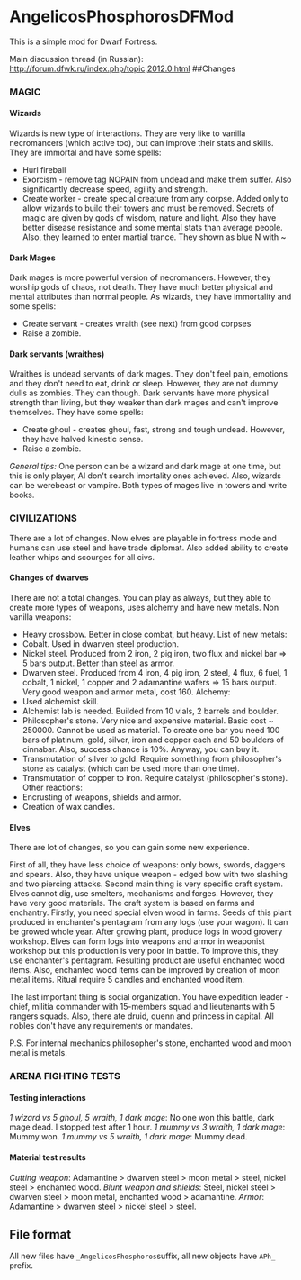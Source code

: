 # AngelicosPhosphorosDFMod
This is a simple mod for Dwarf Fortress.

Main discussion thread (in Russian): http://forum.dfwk.ru/index.php/topic,2012.0.html
##Changes

### MAGIC

#### Wizards
Wizards is new type of interactions. They are very like to vanilla necromancers (which active too), but can improve their stats and skills.
They are immortal and have some spells:
* Hurl fireball
* Exorcism - remove tag NOPAIN from undead and make them suffer. Also significantly decrease speed, agility and strength.
* Create worker - create special creature from any corpse. Added only to allow wizards to build their towers and must be removed.
Secrets of magic are given by gods of wisdom, nature and light.
Also they have better disease resistance and some mental stats than average people. Also, they learned to enter martial trance.
They shown as blue N with ~

#### Dark Mages
Dark mages is more powerful version of necromancers. However, they worship gods of chaos, not death.
They have much better physical and mental attributes than normal people.
As wizards, they have immortality and some spells:
* Create servant - creates wraith (see next) from good corpses
* Raise a zombie.

#### Dark servants (wraithes)
Wraithes is undead servants of dark mages. They don't feel pain, emotions and they don't need to eat, drink or sleep. However, they are not dummy dulls as zombies. They can though.
Dark servants have more physical strength than living, but they weaker than dark mages and can't improve themselves.
They have some spells:
* Create ghoul - creates ghoul, fast, strong and tough undead. However, they have halved kinestic sense.
* Raise a zombie.

*General tips:* One person can be a wizard and dark mage at one time, but this is only player, AI don't search imortality ones achieved. Also, wizards can be werebeast or vampire. Both types of mages live in towers and write books.

### CIVILIZATIONS

There are a lot of changes. Now elves are playable in fortress mode and humans can use steel and have trade diplomat. Also added ability to create leather whips and scourges for all civs.

#### Changes of dwarves

There are not a total changes. You can play as always, but they able to create more types of weapons, uses alchemy and have new metals.
Non vanilla weapons:
* Heavy crossbow. Better in close combat, but heavy.
List of new metals:
* Cobalt. Used in dwarven steel production.
* Nickel steel. Produced from 2 iron, 2 pig iron, two flux and nickel bar => 5 bars output. Better than steel as armor.
* Dwarven steel. Produced from 4 iron, 4 pig iron, 2 steel, 4 flux, 6 fuel, 1 cobalt, 1 nickel, 1 copper and 2 adamantine wafers => 15 bars output. Very good weapon and armor metal, cost 160.
Alchemy:
* Used alchemist skill.
* Alchemist lab is needed. Builded from 10 vials, 2 barrels and boulder.
* Philosopher's stone. Very nice and expensive material. Basic cost ~ 250000. Cannot be used as material. To create one bar you need 100 bars of platinum, gold, silver, iron and copper each and 50 boulders of cinnabar. Also, success chance is 10%. Anyway, you can buy it.
* Transmutation of silver to gold. Require something from philosopher's stone as catalyst (which can be used more than one time).
* Transmutation of copper to iron. Require catalyst (philosopher's stone).
Other reactions:
* Encrusting of weapons, shields and armor.
* Creation of wax candles.

#### Elves

There are lot of changes, so you can gain some new experience.

First of all, they have less choice of weapons: only bows, swords, daggers and spears. Also, they have unique weapon - edged bow with two slashing and two piercing attacks.
Second main thing is very specific craft system.
Elves cannot dig, use smelters, mechanisms and forges. However, they have very good materials.
The craft system is based on farms and enchantry.
Firstly, you need special elven wood in farms. Seeds of this plant produced in enchanter's pentagram from any logs (use your wagon). It can be growed whole year.
After growing plant, produce logs in wood grovery workshop.
Elves can form logs into weapons and armor in weaponist workshop but this production is very poor in battle. To improve this, they use enchanter's pentagram. Resulting product are useful enchanted wood items.
Also, enchanted wood items can be improved by creation of moon metal items. Ritual require 5 candles and enchanted wood item.

The last important thing is social organization. You have expedition leader - chief, militia commander with 15-members squad and lieutenants with 5 rangers squads.
Also, there ate druid, quenn and princess in capital. All nobles don't have any requirements or mandates.


P.S. For internal mechanics philosopher's stone, enchanted wood and moon metal is metals.

### ARENA FIGHTING TESTS
#### Testing interactions
*1 wizard vs 5 ghoul, 5 wraith, 1 dark mage*:
No one won this battle, dark mage dead. I stopped test after 1 hour.
*1 mummy vs 3 wraith, 1 dark mage*:
Mummy won.
*1 mummy vs 5 wraith, 1 dark mage*:
Mummy dead.

#### Material test results
*Cutting weapon*:
Adamantine > dwarven steel > moon metal > steel, nickel steel > enchanted wood.
*Blunt weapon and shields*:
Steel, nickel steel > dwarven steel > moon metal, enchanted wood > adamantine.
*Armor*:
Adamantine > dwarven steel > nickel steel > steel.

## File format
All new files have `_AngelicosPhosphoros`suffix, all new objects have `APh_` prefix.
